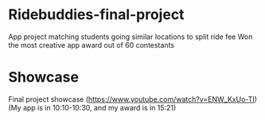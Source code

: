 # Ridebuddies-final-project
App project matching students going similar locations to split ride fee
Won the most creative app award out of 60 contestants
# Showcase
Final project showcase (https://www.youtube.com/watch?v=ENW_KxUo-TI) (My app is in 10:10-10:30, and my award is in 15:21)


